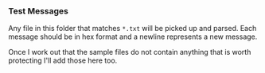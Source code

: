 ### Test Messages

Any file in this folder that matches `*.txt` will be picked up and parsed. Each message should
be in hex format and a newline represents a new message.

Once I work out that the sample files do not contain anything that is worth protecting
I'll add those here too.